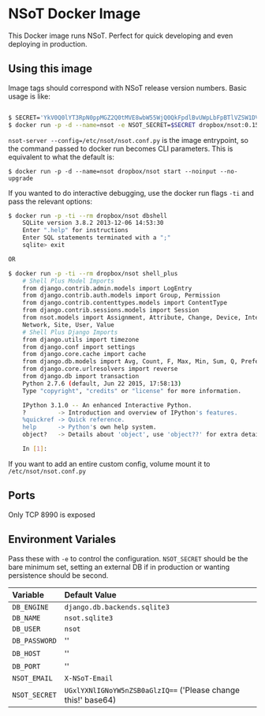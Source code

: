 # NSoT Docker Image

This Docker image runs NSoT. Perfect for quick developing and even deploying in
production.

## Using this image

Image tags should correspond with NSoT release version numbers. Basic usage is
like:

```bash

$ SECRET='YkV0Q0lYT3RpN0ppMGZ2Q0tMVE8wbW55WjQ0QkFpdlBvUWpLbFpBTlVZSW1DVnZmMWFNTWpteDFGVDFKUXg2'
$ docker run -p -d --name=nsot -e NSOT_SECRET=$SECRET dropbox/nsot:0.15.4
```

`nsot-server --config=/etc/nsot/nsot.conf.py` is the image entrypoint, so the
command passed to docker run becomes CLI parameters. This is equivalent to what
the default is:

```
$ docker run -p -d --name=nsot dropbox/nsot start --noinput --no-upgrade
```

If you wanted to do interactive debugging, use the docker run flags `-ti` and
pass the relevant options:

```bash
$ docker run -p -ti --rm dropbox/nsot dbshell
    SQLite version 3.8.2 2013-12-06 14:53:30
    Enter ".help" for instructions
    Enter SQL statements terminated with a ";"
    sqlite> exit

OR

$ docker run -p -ti --rm dropbox/nsot shell_plus
    # Shell Plus Model Imports
    from django.contrib.admin.models import LogEntry
    from django.contrib.auth.models import Group, Permission
    from django.contrib.contenttypes.models import ContentType
    from django.contrib.sessions.models import Session
    from nsot.models import Assignment, Attribute, Change, Device, Interface,
    Network, Site, User, Value
    # Shell Plus Django Imports
    from django.utils import timezone
    from django.conf import settings
    from django.core.cache import cache
    from django.db.models import Avg, Count, F, Max, Min, Sum, Q, Prefetch
    from django.core.urlresolvers import reverse
    from django.db import transaction
    Python 2.7.6 (default, Jun 22 2015, 17:58:13)
    Type "copyright", "credits" or "license" for more information.

    IPython 3.1.0 -- An enhanced Interactive Python.
    ?         -> Introduction and overview of IPython's features.
    %quickref -> Quick reference.
    help      -> Python's own help system.
    object?   -> Details about 'object', use 'object??' for extra details.

    In [1]:
```

If you want to add an entire custom config, volume mount it to
`/etc/nsot/nsot.conf.py`

## Ports

Only TCP 8990 is exposed

## Environment Variales

Pass these with `-e` to control the configuration. `NSOT_SECRET` should be the
bare minimum set, setting an external DB if in production or wanting
persistence should be second.

| Variable            | Default Value    |
|:--------------------|:-----------------|
| `DB_ENGINE`         | `django.db.backends.sqlite3` |
| `DB_NAME`           | `nsot.sqlite3`               |
| `DB_USER`           | `nsot`                       |
| `DB_PASSWORD`       | ''                           |
| `DB_HOST`           | ''                           |
| `DB_PORT`           | ''                           |
| `NSOT_EMAIL`        | `X-NSoT-Email`               |
| `NSOT_SECRET`       | `UGxlYXNlIGNoYW5nZSB0aGlzIQ==` ('Please change this!' base64) |
